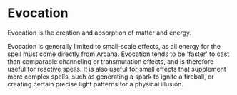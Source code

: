# Evocation

Evocation is the creation and absorption of matter and energy.

Evocation is generally limited to small-scale effects, as all energy for the spell must come directly from Arcana. Evocation tends to be 'faster' to cast than comparable channeling or transmutation effects, and is therefore useful for reactive spells. It is also useful for small effects that supplement more complex spells, such as generating a spark to ignite a fireball, or creating certain precise light patterns for a physical illusion.